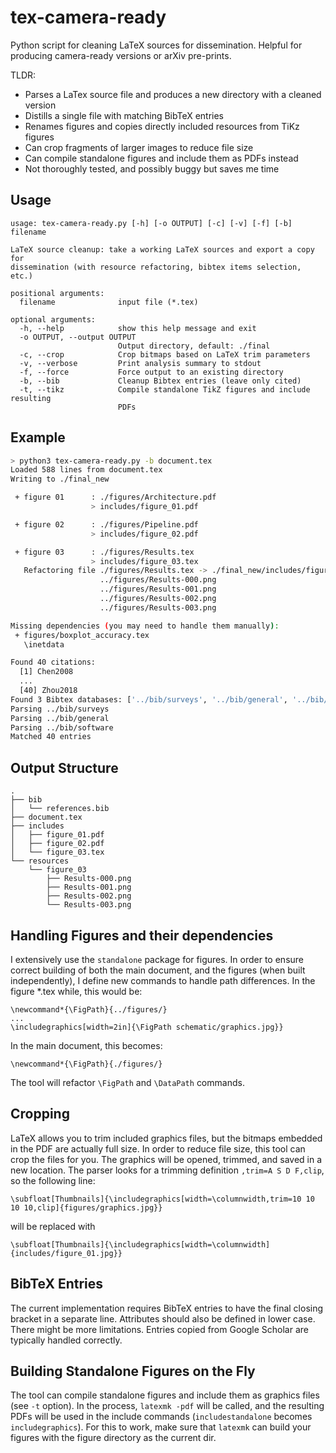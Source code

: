 # tex-camera-ready

Python script for cleaning LaTeX sources for dissemination. Helpful for producing camera-ready versions or arXiv pre-prints.

TLDR:

- Parses a LaTex source file and produces a new directory with a cleaned version
- Distills a single file with matching BibTeX entries
- Renames figures and copies directly included resources from TiKz figures
- Can crop fragments of larger images to reduce file size
- Can compile standalone figures and include them as PDFs instead
- Not thoroughly tested, and possibly buggy but saves me time

## Usage

```
usage: tex-camera-ready.py [-h] [-o OUTPUT] [-c] [-v] [-f] [-b] filename

LaTeX source cleanup: take a working LaTeX sources and export a copy for
dissemination (with resource refactoring, bibtex items selection, etc.)

positional arguments:
  filename              input file (*.tex)

optional arguments:
  -h, --help            show this help message and exit
  -o OUTPUT, --output OUTPUT
                        Output directory, default: ./final
  -c, --crop            Crop bitmaps based on LaTeX trim parameters
  -v, --verbose         Print analysis summary to stdout
  -f, --force           Force output to an existing directory
  -b, --bib             Cleanup Bibtex entries (leave only cited)
  -t, --tikz            Compile standalone TikZ figures and include resulting
                        PDFs  
```

## Example

```bash
> python3 tex-camera-ready.py -b document.tex
Loaded 588 lines from document.tex
Writing to ./final_new

 + figure 01      : ./figures/Architecture.pdf
                  > includes/figure_01.pdf

 + figure 02      : ./figures/Pipeline.pdf
                  > includes/figure_02.pdf

 + figure 03      : ./figures/Results.tex
                  > includes/figure_03.tex
   Refactoring file ./figures/Results.tex -> ./final_new/includes/figure_03.tex
                    ../figures/Results-000.png
                    ../figures/Results-001.png
                    ../figures/Results-002.png
                    ../figures/Results-003.png

Missing dependencies (you may need to handle them manually):
 + figures/boxplot_accuracy.tex
   \inetdata

Found 40 citations:
  [1] Chen2008
  ...
  [40] Zhou2018
Found 3 Bibtex databases: ['../bib/surveys', '../bib/general', '../bib/software']
Parsing ../bib/surveys
Parsing ../bib/general
Parsing ../bib/software
Matched 40 entries

```

## Output Structure

```
.
├── bib
│   └── references.bib
├── document.tex
├── includes
│   ├── figure_01.pdf
│   ├── figure_02.pdf
│   └── figure_03.tex
└── resources
    └── figure_03
        ├── Results-000.png
        ├── Results-001.png
        ├── Results-002.png
        └── Results-003.png
```

## Handling Figures and their dependencies

I extensively use the `standalone` package for figures. In order to ensure correct building of both the main document, and the figures (when built independently), I define new commands to handle path differences. In the figure *.tex while, this would be:

```
\newcommand*{\FigPath}{../figures/}
...
\includegraphics[width=2in]{\FigPath schematic/graphics.jpg}}
```

In the main document, this becomes:

```
\newcommand*{\FigPath}{./figures/}
```

The tool will refactor `\FigPath` and `\DataPath` commands.

## Cropping

LaTeX allows you to trim included graphics files, but the bitmaps embedded in the PDF are actually full size. In order to reduce file size, this tool can crop the files for you. The graphics will be opened, trimmed, and saved in a new location. The parser looks for a trimming definition `,trim=A S D F,clip`, so the following line:

```
\subfloat[Thumbnails]{\includegraphics[width=\columnwidth,trim=10 10 10 10,clip]{figures/graphics.jpg}}
```

will be replaced with 
```
\subfloat[Thumbnails]{\includegraphics[width=\columnwidth]{includes/figure_01.jpg}}
```

## BibTeX Entries

The current implementation requires BibTeX entries to have the final closing bracket in a separate line. Attributes should also be defined in lower case. There might be more limitations. Entries copied from Google Scholar are typically handled correctly.


## Building Standalone Figures on the Fly

The tool can compile standalone figures and include them as graphics files (see `-t` option). In the process, `latexmk -pdf` will be called, and the resulting PDFs will be used in the include commands (`includestandalone` becomes `includegraphics`). For this to work, make sure that `latexmk` can build your figures with the figure directory as the current dir. 
